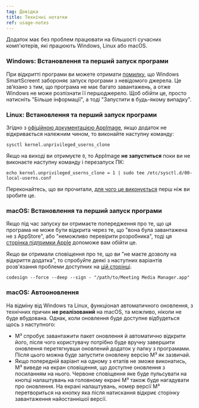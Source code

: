 ```yaml
---
tag: Довідка
title: Технічні нотатки
ref: usage-notes
---
```


Додаток має без проблем працювати на більшості сучасних комп'ютерів, які працюють Windows, Linux або macOS.

### Windows: Встановлення та перший запуск програми

При відкритті програми ви можете отримати [помилку](assets/img/other/win-smartscreen.png), що Windows SmartScreent забороняє запуск програми з невідомого джерела. Це звʼязано з тим, що програма не має багато завантажень, а отже Windows не може розпізнати її першоджерело. Щоб обійти це, просто натисніть "Більше інформації", а тоді "Запустити в будь-якому випадку".

### Linux: Встановлення та перший запуск програми

Згідно з [офіційною документацією AppImage](https://docs.appimage.org/user-guide/troubleshooting/electron-sandboxing.html), якщо додаток не відкривається належним чином, то виконайте наступну команду:

`sysctl kernel.unprivileged_userns_clone`

Якщо на виході ви отримуєте `0`, то AppImage **не запуститься** поки ви не виконаєте наступну команду і перезапуск ПК:

`echo kernel.unprivileged_userns_clone = 1 | sudo tee /etc/sysctl.d/00-local-userns.conf`

Переконайтесь, що ви прочитали, [для чого це виконується](https://lwn.net/Articles/673597/) перш ніж ви зробите це.

### macOS: Встановлення та перший запуск програми

Якщо під час запуску ви отримаєте попередження про те, що ця програма не може бути відкрита через те, що "вона була завантажена не з AppStore", або "неможливо перевірити розробника", тоді ця [сторінка підтримки Apple](https://support.apple.com/en-ca/HT202491) допоможе вам обійти це.

Якщо ви отримали сповіщення про те, що ви "не маєте дозволу на відкриття додатка", то спробуйте деякі з наступних варіантів розв'язання проблеми доступних на [цій сторінці](https://stackoverflow.com/questions/64842819/cant-run-app-because-of-permission-in-big-sur/64895860).

`codesign --force --deep --sign - "/path/to/Meeting Media Manager.app"`

### macOS: Автооновлення

На відміну від Windows та Linux, функціонал автоматичного оновлення, з технічних причин **не реалізований** на macOS, та можливо, ніколи не буде вбудована. Однак, коли оновлення буде доступне відбудеться щось з наступного:

- M³ спробує завантажити пакет оновлення й автоматично відкрити його, після чого користувачу потрібно буде вручну завершити оновлення перетягнувши оновлений додаток у папку з програмами. Після цього можна буде запустити оновлену версію M³ як зазвичай.
- Якщо попередній варіант на одному з етапів не зможе виконатись, M³ виведе на екран сповіщення, що доступне оновлення з посиланням на нього. Червоне сповіщення яке буде пульсувати на кнопці налаштувань на головному екрані M³ також буде нагадувати про оновлення. На екрані налаштувань, номер версії M³ перетвориться на кнопку яка після натискання відкриє сторінку завантаження найостаннішої версії.
